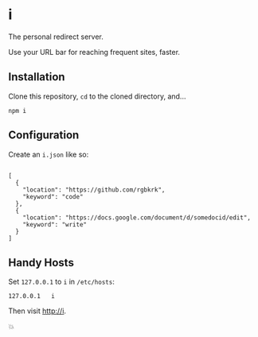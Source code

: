 # i

The personal redirect server.

Use your URL bar for reaching frequent sites, faster.

## Installation

Clone this repository, `cd` to the cloned directory, and...

```
npm i
```

## Configuration

Create an `i.json` like so:

```

[
  {
    "location": "https://github.com/rgbkrk",
    "keyword": "code"
  },
  {
    "location": "https://docs.google.com/document/d/somedocid/edit",
    "keyword": "write"
  }
]
```

## Handy Hosts

Set `127.0.0.1` to `i` in `/etc/hosts`:

```
127.0.0.1   i
```

Then visit [http://i](i).

:boom:
